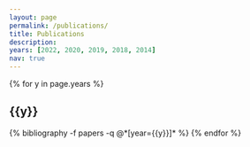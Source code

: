 ```yaml
---
layout: page
permalink: /publications/
title: Publications
description: 
years: [2022, 2020, 2019, 2018, 2014]
nav: true
---
```


<div class="publications">

{% for y in page.years %}
  <h2 class="year">{{y}}</h2>
  {% bibliography -f papers -q @*[year={{y}}]* %}
{% endfor %}

</div>
